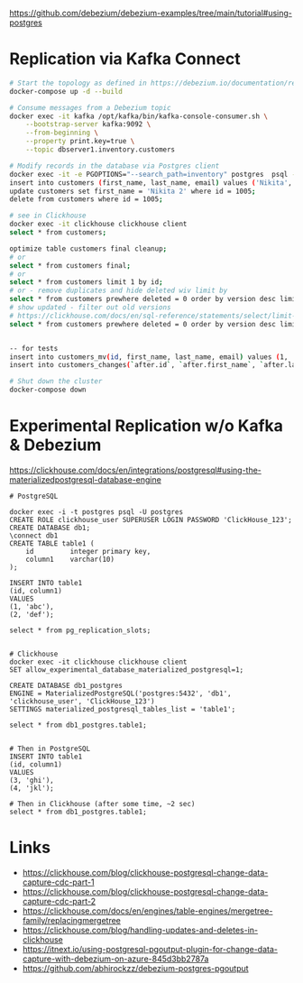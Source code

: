 https://github.com/debezium/debezium-examples/tree/main/tutorial#using-postgres

# Replication via Kafka Connect
```bash
# Start the topology as defined in https://debezium.io/documentation/reference/stable/tutorial.html
docker-compose up -d --build

# Consume messages from a Debezium topic
docker exec -it kafka /opt/kafka/bin/kafka-console-consumer.sh \
    --bootstrap-server kafka:9092 \
    --from-beginning \
    --property print.key=true \
    --topic dbserver1.inventory.customers

# Modify records in the database via Postgres client
docker exec -it -e PGOPTIONS="--search_path=inventory" postgres  psql -U postgres postgres
insert into customers (first_name, last_name, email) values ('Nikita', 'Konev', 'nkonev@example.com');
update customers set first_name = 'Nikita 2' where id = 1005;
delete from customers where id = 1005;

# see in Clickhouse
docker exec -it clickhouse clickhouse client
select * from customers;

optimize table customers final cleanup;
# or
select * from customers final;
# or
select * from customers limit 1 by id;
# or - remove duplicates and hide deleted wiv limit by
select * from customers prewhere deleted = 0 order by version desc limit 1 by id;
# show updated - filter out old versions
# https://clickhouse.com/docs/en/sql-reference/statements/select/limit-by
select * from customers prewhere deleted = 0 order by version desc limit 1 by id limit 2;


-- for tests
insert into customers_mv(id, first_name, last_name, email) values (1, 'Nikita', 'Konev', 'nkonev@example.com');
insert into customers_changes(`after.id`, `after.first_name`, `after.last_name`, `after.email`) values (1, 'Nikita', 'Konev', 'nkonev@example.com');

# Shut down the cluster
docker-compose down
```


# Experimental Replication w/o Kafka & Debezium
https://clickhouse.com/docs/en/integrations/postgresql#using-the-materializedpostgresql-database-engine
```
# PostgreSQL

docker exec -i -t postgres psql -U postgres
CREATE ROLE clickhouse_user SUPERUSER LOGIN PASSWORD 'ClickHouse_123';
CREATE DATABASE db1;
\connect db1
CREATE TABLE table1 (
    id         integer primary key,
    column1    varchar(10)
);

INSERT INTO table1
(id, column1)
VALUES
(1, 'abc'),
(2, 'def');

select * from pg_replication_slots;


# Clickhouse
docker exec -it clickhouse clickhouse client
SET allow_experimental_database_materialized_postgresql=1;

CREATE DATABASE db1_postgres
ENGINE = MaterializedPostgreSQL('postgres:5432', 'db1', 'clickhouse_user', 'ClickHouse_123')
SETTINGS materialized_postgresql_tables_list = 'table1';

select * from db1_postgres.table1;


# Then in PostgreSQL
INSERT INTO table1
(id, column1)
VALUES                    
(3, 'ghi'),
(4, 'jkl');

# Then in Clickhouse (after some time, ~2 sec)
select * from db1_postgres.table1;
```

# Links
* https://clickhouse.com/blog/clickhouse-postgresql-change-data-capture-cdc-part-1
* https://clickhouse.com/blog/clickhouse-postgresql-change-data-capture-cdc-part-2
* https://clickhouse.com/docs/en/engines/table-engines/mergetree-family/replacingmergetree
* https://clickhouse.com/blog/handling-updates-and-deletes-in-clickhouse
* https://itnext.io/using-postgresql-pgoutput-plugin-for-change-data-capture-with-debezium-on-azure-845d3bb2787a
* https://github.com/abhirockzz/debezium-postgres-pgoutput
